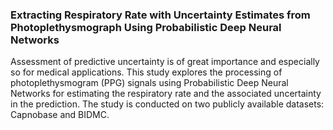 ### Extracting Respiratory Rate with Uncertainty Estimates from Photoplethysmograph Using Probabilistic Deep Neural Networks
Assessment of predictive uncertainty is of great importance and especially so for medical applications. This study explores the processing of photoplethysmogram (PPG) signals using Probabilistic Deep Neural Networks for estimating the respiratory rate and the associated uncertainty in the prediction. The study is conducted on two publicly available datasets: Capnobase and BIDMC.

